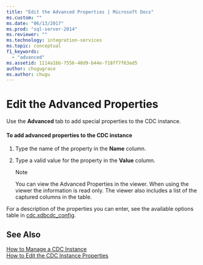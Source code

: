 ```yaml
---
title: "Edit the Advanced Properties | Microsoft Docs"
ms.custom: ""
ms.date: "06/13/2017"
ms.prod: "sql-server-2014"
ms.reviewer: ""
ms.technology: integration-services
ms.topic: conceptual
f1_keywords: 
  - "advanced"
ms.assetid: 1114a1bb-7556-40d9-b44e-f18ff7f63ed5
author: chugugrace
ms.author: chugu
---
```

# Edit the Advanced Properties
  Use the **Advanced** tab to add special properties to the CDC instance.  
  
#### To add advanced properties to the CDC instance  
  
1.  Type the name of the property in the **Name** column.  
  
2.  Type a valid value for the property in the **Value** column.  
  
    > [!NOTE]  
    >  You can view the Advanced Properties in the viewer. When using the viewer the information is read only. The viewer also includes a list of the captured columns in the table.  
  
 For a description of the properties you can enter, see the available options table in [cdc.xdbcdc_config](the-oracle-cdc-databases.md#bkmk_cdcxdbcdc_config).  
  
## See Also  
 [How to Manage a CDC Instance](manage-a-cdc-instance.md)   
 [How to Edit the CDC Instance Properties](how-to-edit-the-cdc-instance-properties.md)  
